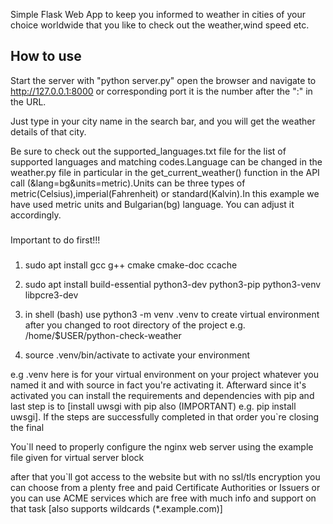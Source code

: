 Simple Flask Web App to keep you informed to weather in cities of your choice worldwide that you like to check out the weather,wind speed etc.

## How to use
Start the server with "python server.py" open the browser and navigate to http://127.0.0.1:8000 or corresponding port it is the number after the ":" in the URL.

Just type in your city name in the search bar, and you will get the weather details of that city.

Be sure to check out the supported_languages.txt file for the list of supported languages and matching codes.Language can be changed in the weather.py file in particular in the get_current_weather() function in the API call (&lang=bg&units=metric).Units can be three types of metric(Celsius),imperial(Fahrenheit) or standard(Kalvin).In this example we have used metric units and Bulgarian(bg) language. You can adjust it accordingly.

###
Important to do first!!!
###

1. sudo apt install gcc g++ cmake cmake-doc ccache

2. sudo apt install build-essential python3-dev python3-pip python3-venv libpcre3-dev

3. in shell (bash) use python3 -m venv .venv to create virtual environment after you changed 
to root directory of the project e.g. /home/$USER/python-check-weather 

4. source .venv/bin/activate to activate your environment 

e.g .venv here is for your virtual environment on your project whatever you named it
and with source in fact you're activating it.
Afterward since it's activated you can install the requirements and dependencies with pip 
and last step is to [install uwsgi with pip also (IMPORTANT) e.g. pip install uwsgi].
If the steps are successfully completed in that order you`re closing the final

You`ll need to properly configure the nginx web server using the example file given for 
virtual server block

after that you`ll got access to the website but with no ssl/tls encryption you can choose
from a plenty free and paid Certificate Authorities or Issuers or you can use ACME services which are free with much info and support 
on that task [also supports wildcards (*.example.com)] 
